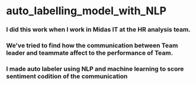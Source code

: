 # auto_labelling_model_with_NLP
### I did this work when I work in Midas IT at the HR analysis team.
### We've tried to find how the communication between Team leader and teammate affect to the performance of Team.
### I made auto labeler using NLP and machine learning to score sentiment codition of the communication 
